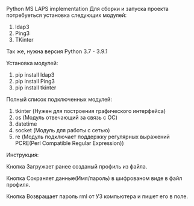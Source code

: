 Python MS LAPS implementation
Для сборки и запуска проекта потребуеться установка следующих модулей:
1) ldap3
2) Ping3
3) TKinter

Так же, нужна версия Python 3.7 - 3.9.1

Установка модулей:

1) pip install ldap3
2) pip install Ping3
3) pip install tkinter

Полный список подключенных модулей:

1) tkinter (Нужен для построения графического интерфейса)
2) os (Модуль отвечающий за связь с ОС)
3) datetime
4) socket (Модуль для работы с сетью)
5) re (Модуль подключает поддержку регулярных выражений PCRE(Perl Compatible Regular Expression))

Инструкция:

Кнопка <Load> Загружает ранее созданый профиль из файла.

Кнопка <Save> Сохраняет данные(Имя/пароль) в шифрованом виде в файл профиля.

Кнопка <Get Password> Возвращает пароль rml от УЗ компьютера и пишет его в поле.
